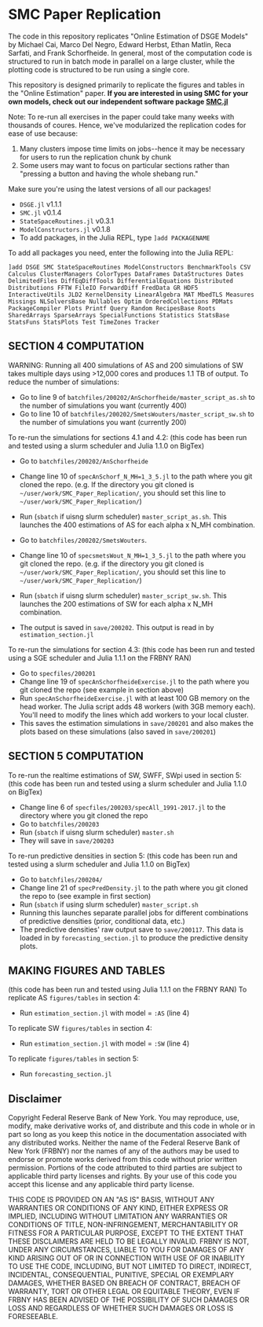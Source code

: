 # SMC Paper Replication
The code in this repository replicates "Online Estimation of DSGE Models" by Michael Cai, Marco Del Negro, Edward Herbst, Ethan Matlin, Reca Sarfati, and Frank Schorfheide. In general, most of the computation code is structured to run in batch mode in parallel on a large cluster, while the plotting code is structured to be run using a single core.

This repository is designed primarily to replicate the figures and tables in the "Online Estimation" paper. **If you are interested in using SMC for your own models, check out our independent software package [SMC.jl](https://github.com/FRBNY-DSGE/SMC.jl)**

Note: To re-run all exercises in the paper could take many weeks with thousands of coures. Hence, we've modularized the replication codes for ease of use because:
1. Many clusters impose time limits on jobs--hence it may be necessary for users to run the replication chunk by chunk
2. Some users may want to focus on particular sections rather than "pressing a button and having the whole shebang run."

Make sure you're using the latest versions of all our packages!
- `DSGE.jl` v1.1.1
- `SMC.jl` v0.1.4
- `StateSpaceRoutines.jl` v0.3.1
- `ModelConstructors.jl` v0.1.8
- To add packages, in the Julia REPL, type `]add PACKAGENAME`

To add all packages you need, enter the following into the Julia REPL:

`]add DSGE SMC StateSpaceRoutines ModelConstructors BenchmarkTools CSV Calculus ClusterManagers ColorTypes DataFrames DataStructures Dates DelimitedFiles DiffEqDiffTools DifferentialEquations Distributed Distributions FFTW FileIO ForwardDiff FredData GR HDF5 InteractiveUtils JLD2 KernelDensity LinearAlgebra MAT MbedTLS Measures Missings NLSolversBase Nullables Optim OrderedCollections PDMats PackageCompiler Plots Printf Query Random RecipesBase Roots SharedArrays SparseArrays SpecialFunctions Statistics StatsBase StatsFuns StatsPlots Test TimeZones Tracker`


## SECTION 4 COMPUTATION
WARNING: Running all 400 simulations of AS and 200 simulations of SW takes multiple days using >12,000 cores and produces 1.1 TB of output. 
To reduce the number of simulations: 
- Go to line 9 of `batchfiles/200202/AnSchorfheide/master_script_as.sh` to the number of simulations you want (currently 400)
- Go to line 10 of `batchfiles/200202/SmetsWouters/master_script_sw.sh` to the number of simulations you want (currently 200)

To re-run the simulations for sections 4.1 and 4.2:
(this code has been run and tested using a slurm scheduler and Julia 1.1.0 on BigTex)
- Go to `batchfiles/200202/AnSchorfheide`
- Change line 10 of `specAnSchorf_N_MH=1_3_5.jl` to the path where you git cloned the repo. (e.g. If the directory you git cloned is `~/user/work/SMC_Paper_Replication/`, you should set this line to `~/user/work/SMC_Paper_Replication/`)
- Run (`sbatch` if uisng slurm scheduler) `master_script_as.sh`. This launches the 400 estimations of AS for each alpha x N_MH combination.

- Go to `batchfiles/200202/SmetsWouters`. 
- Change line 10 of `specsmetsWout_N_MH=1_3_5.jl` to the path where you git cloned the repo. (e.g. if the directory you git cloned is `~/user/work/SMC_Paper_Replication/`, you should set this line to `~/user/work/SMC_Paper_Replication/`)
- Run (`sbatch` if uisng slurm scheduler) `master_script_sw.sh`. This launches the 200 estimations of SW for each alpha x N_MH combination.
- The output is saved in `save/200202`. This output is read in by `estimation_section.jl`

To re-run the simulations for section 4.3:
(this code has been run and tested using a SGE scheduler and Julia 1.1.1 on the FRBNY RAN)
- Go to `specfiles/200201`
- Change line 19 of `specAnSchorfheideExercise.jl` to the path where you git cloned the repo (see example in section above)
- Run `specAnSchorfheideExercise.jl` with at least 100 GB memory on the head worker. The Julia script adds 48 workers (with 3GB memory each). You'll need to modify the lines which add workers to your local cluster.
- This saves the estimation simulations in `save/200201` and also makes the plots based on these simulations (also saved in `save/200201`)

## SECTION 5 COMPUTATION
To re-run the realtime estimations of SW, SWFF, SWpi used in section 5:
(this code has been run and tested using a slurm scheduler and Julia 1.1.0 on BigTex)
- Change line 6 of `specfiles/200203/specAll_1991-2017.jl` to the directory where you git cloned the repo
- Go to `batchfiles/200203`
- Run (`sbatch` if uisng slurm scheduler) `master.sh`
- They will save in `save/200203`

To re-run predictive densities in section 5:
(this code has been run and tested using a slurm scheduler and Julia 1.1.0 on BigTex)
- Go to `batchfiles/200204/`
- Change line 21 of `specPredDensity.jl` to the path where you git cloned the repo to (see example in first section)
- Run (`sbatch` if using slurm scheduler) `master_script.sh`
- Running this launches separate parallel jobs for different combinations of predictive densities (prior, conditional data, etc.)
- The predictive densities' raw output save to `save/200117`. This data is loaded in by `forecasting_section.jl` to produce the predictive density plots.

## MAKING FIGURES AND TABLES
(this code has been run and tested using Julia 1.1.1 on the FRBNY RAN)
To replicate AS `figures/tables` in section 4:
- Run `estimation_section.jl` with model = `:AS` (line 4)

To replicate SW `figures/tables` in section 4:
- Run `estimation_section.jl` with model = `:SW` (line 4)

To replicate `figures/tables` in section 5:
- Run `forecasting_section.jl`


## Disclaimer

Copyright Federal Reserve Bank of New York. You may reproduce, use, modify, make derivative works of, and distribute and this code in whole or in part so long as you keep this notice in the documentation associated with any distributed works. Neither the name of the Federal Reserve Bank of New York (FRBNY) nor the names of any of the authors may be used to endorse or promote works derived from this code without prior written permission. Portions of the code attributed to third parties are subject to applicable third party licenses and rights. By your use of this code you accept this license and any applicable third party license.

THIS CODE IS PROVIDED ON AN "AS IS" BASIS, WITHOUT ANY WARRANTIES OR CONDITIONS OF ANY KIND, EITHER EXPRESS OR IMPLIED, INCLUDING WITHOUT LIMITATION ANY WARRANTIES OR CONDITIONS OF TITLE, NON-INFRINGEMENT, MERCHANTABILITY OR FITNESS FOR A PARTICULAR PURPOSE, EXCEPT TO THE EXTENT THAT THESE DISCLAIMERS ARE HELD TO BE LEGALLY INVALID. FRBNY IS NOT, UNDER ANY CIRCUMSTANCES, LIABLE TO YOU FOR DAMAGES OF ANY KIND ARISING OUT OF OR IN CONNECTION WITH USE OF OR INABILITY TO USE THE CODE, INCLUDING, BUT NOT LIMITED TO DIRECT, INDIRECT, INCIDENTAL, CONSEQUENTIAL, PUNITIVE, SPECIAL OR EXEMPLARY DAMAGES, WHETHER BASED ON BREACH OF CONTRACT, BREACH OF WARRANTY, TORT OR OTHER LEGAL OR EQUITABLE THEORY, EVEN IF FRBNY HAS BEEN ADVISED OF THE POSSIBILITY OF SUCH DAMAGES OR LOSS AND REGARDLESS OF WHETHER SUCH DAMAGES OR LOSS IS FORESEEABLE.

